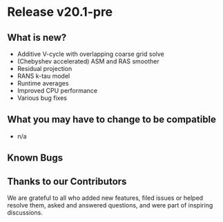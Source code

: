 # Release v20.1-pre

## What is new? 

* Additive V-cycle with overlapping coarse grid solve
* (Chebyshev accelerated) ASM and RAS smoother
* Residual projection
* RANS k-tau model
* Runtime averages
* Improved CPU performance
* Various bug fixes 

## What you may have to change to be compatible 

* n/a 

## Known Bugs 

## Thanks to our Contributors

We are grateful to all who added new features, filed issues or helped resolve them, 
asked and answered questions, and were part of inspiring discussions.

